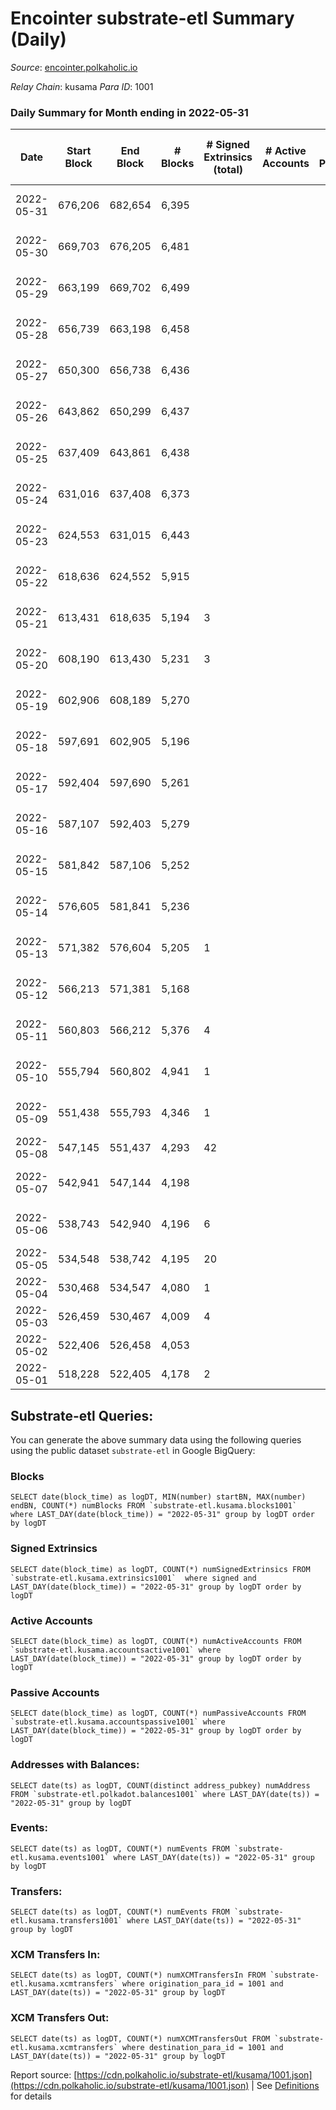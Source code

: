 # Encointer substrate-etl Summary (Daily)

_Source_: [encointer.polkaholic.io](https://encointer.polkaholic.io)

*Relay Chain*: kusama
*Para ID*: 1001



### Daily Summary for Month ending in 2022-05-31


| Date | Start Block | End Block | # Blocks | # Signed Extrinsics (total) | # Active Accounts | # Passive | # New | # Addresses with Balances | # Events | # Transfers | # XCM Transfers In | # XCM Transfers Out | Issues | 
| ---- | ----------- | --------- | -------- | --------------------------- | ----------------- | --------- | ----- | ------------------------- | -------- | ----------- | ------------------ | ------------------- | ------ |
| 2022-05-31 | 676,206 | 682,654 | 6,395 |  |  |  |  | 105 | 12,790 |   |   |   | 54 missing (0.84%) |
| 2022-05-30 | 669,703 | 676,205 | 6,481 |  |  |  |  | 95 | 12,962 |   |   |   | 22 missing (0.34%) |
| 2022-05-29 | 663,199 | 669,702 | 6,499 |  |  |  |  | 90 | 12,998 |   |   |   | 5 missing (0.08%) |
| 2022-05-28 | 656,739 | 663,198 | 6,458 |  |  |  |  | 89 | 12,916 |   |   |   | 2 missing (0.03%) |
| 2022-05-27 | 650,300 | 656,738 | 6,436 |  |  |  |  | 88 | 12,872 |   |   |   | 3 missing (0.05%) |
| 2022-05-26 | 643,862 | 650,299 | 6,437 |  |  |  |  | 87 | 12,877 |   |   |   | 1 missing (0.02%) |
| 2022-05-25 | 637,409 | 643,861 | 6,438 |  |  |  |  | 86 | 12,877 |   |   |   | 15 missing (0.23%) |
| 2022-05-24 | 631,016 | 637,408 | 6,373 |  |  |  |  | 86 | 12,746 |   |   |   | 20 missing (0.31%) |
| 2022-05-23 | 624,553 | 631,015 | 6,443 |  |  |  |  | 79 | 12,887 |   |   |   | 20 missing (0.31%) |
| 2022-05-22 | 618,636 | 624,552 | 5,915 |  |  |  |  | 77 | 11,831 |   |   |   | 2 missing (0.03%) |
| 2022-05-21 | 613,431 | 618,635 | 5,194 | 3 |  |  |  | 76 | 10,412 |   |   |   | 11 missing (0.21%) |
| 2022-05-20 | 608,190 | 613,430 | 5,231 | 3 |  |  |  | 74 | 10,476 |   |   |   | 10 missing (0.19%) |
| 2022-05-19 | 602,906 | 608,189 | 5,270 |  |  |  |  | 73 | 10,543 |   |   |   | 14 missing (0.27%) |
| 2022-05-18 | 597,691 | 602,905 | 5,196 |  |  |  |  | 71 | 10,392 |   |   |   | 19 missing (0.36%) |
| 2022-05-17 | 592,404 | 597,690 | 5,261 |  |  |  |  | 65 | 10,522 |   |   |   | 26 missing (0.49%) |
| 2022-05-16 | 587,107 | 592,403 | 5,279 |  |  |  |  | 56 | 10,558 |   |   |   | 18 missing (0.34%) |
| 2022-05-15 | 581,842 | 587,106 | 5,252 |  |  |  |  | 50 | 10,505 |   |   |   | 13 missing (0.25%) |
| 2022-05-14 | 576,605 | 581,841 | 5,236 |  |  |  |  | 50 | 10,472 |   |   |   | 1 missing (0.02%) |
| 2022-05-13 | 571,382 | 576,604 | 5,205 | 1 |  |  |  | 49 | 10,416 |   |   |   | 18 missing (0.34%) |
| 2022-05-12 | 566,213 | 571,381 | 5,168 |  |  |  |  | 49 | 10,337 |   |   |   | 1 missing (0.02%) |
| 2022-05-11 | 560,803 | 566,212 | 5,376 | 4 |  |  |  | 48 | 10,793 |   | 1 ($1.59) |   | 34 missing (0.63%) |
| 2022-05-10 | 555,794 | 560,802 | 4,941 | 1 |  |  |  | 40 | 9,887 |   |   |   | 68 missing (1.36%) |
| 2022-05-09 | 551,438 | 555,793 | 4,346 | 1 |  |  |  | 24 | 8,703 |   |   |   | 10 missing (0.23%) |
| 2022-05-08 | 547,145 | 551,437 | 4,293 | 42 |  |  |  | 20 | 8,775 |   |   |   |  |
| 2022-05-07 | 542,941 | 547,144 | 4,198 |  |  |  |  | 20 | 8,396 |   |   |   | 6 missing (0.14%) |
| 2022-05-06 | 538,743 | 542,940 | 4,196 | 6 |  |  |  | 19 | 8,422 |   |   |   | 2 missing (0.05%) |
| 2022-05-05 | 534,548 | 538,742 | 4,195 | 20 |  |  |  | 19 | 8,501 |   |   |   |  |
| 2022-05-04 | 530,468 | 534,547 | 4,080 | 1 |  |  |  | 18 | 8,167 | 1 ($2.65) |   |   |  |
| 2022-05-03 | 526,459 | 530,467 | 4,009 | 4 |  |  |  | 17 | 8,039 |   |   |   |  |
| 2022-05-02 | 522,406 | 526,458 | 4,053 |  |  |  |  | 17 | 8,107 |   |   |   |  |
| 2022-05-01 | 518,228 | 522,405 | 4,178 | 2 |  |  |  | 17 | 8,372 |   |   |   |  |

## Substrate-etl Queries:
You can generate the above summary data using the following queries using the public dataset `substrate-etl` in Google BigQuery:


### Blocks
```
SELECT date(block_time) as logDT, MIN(number) startBN, MAX(number) endBN, COUNT(*) numBlocks FROM `substrate-etl.kusama.blocks1001`  where LAST_DAY(date(block_time)) = "2022-05-31" group by logDT order by logDT
```


### Signed Extrinsics
```
SELECT date(block_time) as logDT, COUNT(*) numSignedExtrinsics FROM `substrate-etl.kusama.extrinsics1001`  where signed and LAST_DAY(date(block_time)) = "2022-05-31" group by logDT order by logDT
```


### Active Accounts
```
SELECT date(block_time) as logDT, COUNT(*) numActiveAccounts FROM `substrate-etl.kusama.accountsactive1001` where LAST_DAY(date(block_time)) = "2022-05-31" group by logDT order by logDT
```


### Passive Accounts
```
SELECT date(block_time) as logDT, COUNT(*) numPassiveAccounts FROM `substrate-etl.kusama.accountspassive1001` where LAST_DAY(date(block_time)) = "2022-05-31" group by logDT order by logDT
```


### Addresses with Balances:
```
SELECT date(ts) as logDT, COUNT(distinct address_pubkey) numAddress FROM `substrate-etl.polkadot.balances1001` where LAST_DAY(date(ts)) = "2022-05-31" group by logDT
```


### Events:
```
SELECT date(ts) as logDT, COUNT(*) numEvents FROM `substrate-etl.kusama.events1001` where LAST_DAY(date(ts)) = "2022-05-31" group by logDT
```


### Transfers:
```
SELECT date(ts) as logDT, COUNT(*) numEvents FROM `substrate-etl.kusama.transfers1001` where LAST_DAY(date(ts)) = "2022-05-31" group by logDT
```


### XCM Transfers In:
```
SELECT date(ts) as logDT, COUNT(*) numXCMTransfersIn FROM `substrate-etl.kusama.xcmtransfers` where origination_para_id = 1001 and LAST_DAY(date(ts)) = "2022-05-31" group by logDT
```


### XCM Transfers Out:
```
SELECT date(ts) as logDT, COUNT(*) numXCMTransfersOut FROM `substrate-etl.kusama.xcmtransfers` where destination_para_id = 1001 and LAST_DAY(date(ts)) = "2022-05-31" group by logDT
```



Report source: [https://cdn.polkaholic.io/substrate-etl/kusama/1001.json](https://cdn.polkaholic.io/substrate-etl/kusama/1001.json) | See [Definitions](/DEFINITIONS.md) for details
